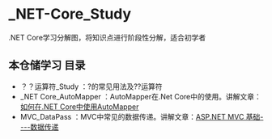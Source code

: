 # _NET-Core_Study
.NET Core学习分解图，将知识点进行阶段性分解，适合初学者

## 本仓储学习 目录
- ？？运算符_Study ：?的常见用法及??运算符
- _NET Core_AutoMapper ：AutoMapper在.Net Core中的使用。讲解文章：[如何在.NET Core中使用AutoMapper](https://mp.weixin.qq.com/s?__biz=MzI3NTY1MTA5NQ==&mid=2247484819&idx=1&sn=090815f4ec99bfa9f1bf51258c0f0d07&chksm=eb00caebdc7743fd14e711f3762c12cd08c81945ac738661c7206b90ebd1c47ceaecdf2851fd&token=1970714713&lang=zh_CN#rd)
- MVC_DataPass ：MVC中常见的数据传递。讲解文章：[ASP.NET MVC 基础----数据传递](https://mp.weixin.qq.com/s?__biz=MzI3NTY1MTA5NQ==&mid=2247484799&idx=1&sn=9ca4fc0bf91e8117eaf10aaf0fac8450&chksm=eb00ca07dc7743119c924694ffea4a60896e682efd1c3483989d1bdf1eb4f8bb06ca74af6726&token=1970714713&lang=zh_CN#rd)
